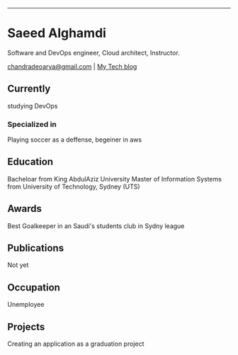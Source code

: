 ---
# Saeed Alghamdi
Software and DevOps engineer, Cloud architect, Instructor.

<div id="webaddress">
<a href="chandradeoarya@gmail.com">chandradeoarya@gmail.com</a>
| <a href="http://chandradeoarya.com">My Tech blog</a>
</div>


## Currently

studying DevOps

### Specialized in

Playing soccer as a deffense, begeiner in aws



## Education

Bacheloar from King AbdulAziz University
Master of Information Systems from University of Technology, Sydney (UTS)



## Awards

Best Goalkeeper in an Saudi's students club in Sydny league


## Publications

Not yet

## Occupation

Unemployee

## Projects

Creating an application as a graduation project

<!-- ### Footer

Last updated: June 2022 -->

